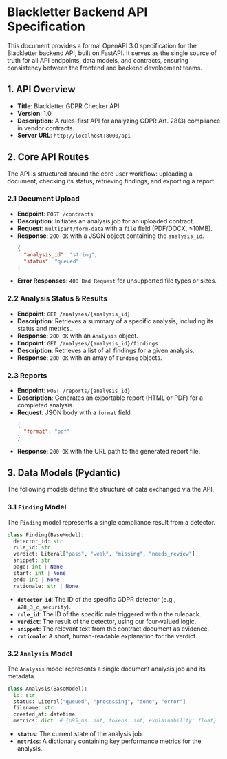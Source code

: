 # Blackletter Backend API Specification

This document provides a formal OpenAPI 3.0 specification for the Blackletter backend API, built on FastAPI. It serves as the single source of truth for all API endpoints, data models, and contracts, ensuring consistency between the frontend and backend development teams.

## 1. API Overview

  - **Title**: Blackletter GDPR Checker API
  - **Version**: 1.0
  - **Description**: A rules-first API for analyzing GDPR Art. 28(3) compliance in vendor contracts.
  - **Server URL**: `http://localhost:8000/api`

## 2. Core API Routes

The API is structured around the core user workflow: uploading a document, checking its status, retrieving findings, and exporting a report.

### 2.1 Document Upload

  - **Endpoint**: `POST /contracts`
  - **Description**: Initiates an analysis job for an uploaded contract.
  - **Request**: `multipart/form-data` with a `file` field (PDF/DOCX, ≤10MB).
  - **Response**: `200 OK` with a JSON object containing the `analysis_id`.
    ```json
    {
      "analysis_id": "string",
      "status": "queued"
    }
    ```
  - **Error Responses**: `400 Bad Request` for unsupported file types or sizes.

### 2.2 Analysis Status & Results

  - **Endpoint**: `GET /analyses/{analysis_id}`
  - **Description**: Retrieves a summary of a specific analysis, including its status and metrics.
  - **Response**: `200 OK` with an `Analysis` object.
  - **Endpoint**: `GET /analyses/{analysis_id}/findings`
  - **Description**: Retrieves a list of all findings for a given analysis.
  - **Response**: `200 OK` with an array of `Finding` objects.

### 2.3 Reports

  - **Endpoint**: `POST /reports/{analysis_id}`
  - **Description**: Generates an exportable report (HTML or PDF) for a completed analysis.
  - **Request**: JSON body with a `format` field.
    ```json
    {
      "format": "pdf"
    }
    ```
  - **Response**: `200 OK` with the URL path to the generated report file.

## 3. Data Models (Pydantic)

The following models define the structure of data exchanged via the API.

### 3.1 `Finding` Model

The `Finding` model represents a single compliance result from a detector.

```python
class Finding(BaseModel):
  detector_id: str
  rule_id: str
  verdict: Literal["pass", "weak", "missing", "needs_review"]
  snippet: str
  page: int | None
  start: int | None
  end: int | None
  rationale: str | None
```

  - **`detector_id`**: The ID of the specific GDPR detector (e.g., `A28_3_c_security`).
  - **`rule_id`**: The ID of the specific rule triggered within the rulepack.
  - **`verdict`**: The result of the detector, using our four-valued logic.
  - **`snippet`**: The relevant text from the contract document as evidence.
  - **`rationale`**: A short, human-readable explanation for the verdict.

### 3.2 `Analysis` Model

The `Analysis` model represents a single document analysis job and its metadata.

```python
class Analysis(BaseModel):
  id: str
  status: Literal["queued", "processing", "done", "error"]
  filename: str
  created_at: datetime
  metrics: dict  # {p95_ms: int, tokens: int, explainability: float}
```

  - **`status`**: The current state of the analysis job.
  - **`metrics`**: A dictionary containing key performance metrics for the analysis.
